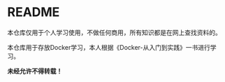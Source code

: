 # README

本仓库仅用于个人学习使用，不做任何商用，所有知识都是在网上查找资料的。

本仓库用于存放Docker学习，本人根据《Docker-从入门到实践》一书进行学习。

**未经允许不得转载！**

